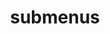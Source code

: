 ---
layout: page
title: submenus
nav: false
nav_order: 6
dropdown: true
children:
    - title: publications
      permalink: /publications/
    - title: projects
      permalink: /projects/

---